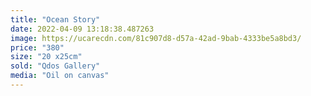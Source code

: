 ```yaml
---
title: "Ocean Story"
date: 2022-04-09 13:18:38.487263
image: https://ucarecdn.com/81c907d8-d57a-42ad-9bab-4333be5a8bd3/
price: "380"
size: "20 x25cm"
sold: "Qdos Gallery"
media: "Oil on canvas"
---
```



